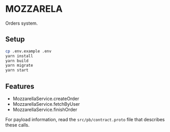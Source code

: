 # MOZZARELA

Orders system.

## Setup

```bash
cp .env.example .env
yarn install
yarn build
yarn migrate
yarn start
```

## Features

- MozzarellaService.createOrder
- MozzarellaService.fetchByUser
- MozzarellaService.finishOrder

For payload information, read the `src/pb/contract.proto` file that describes these calls.
